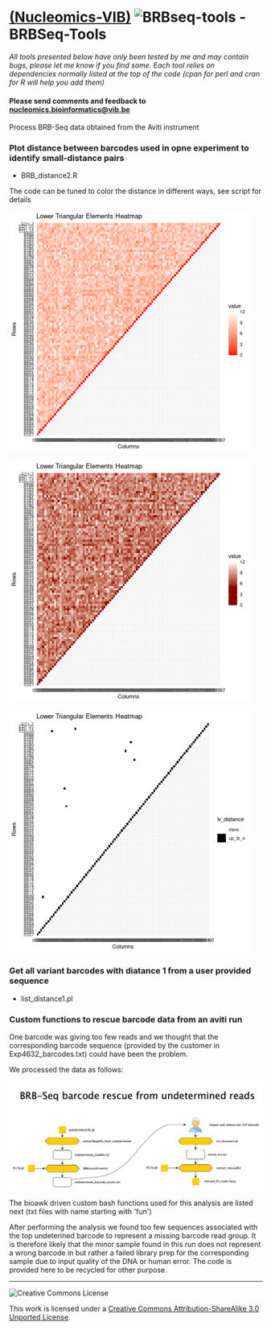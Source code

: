 [(Nucleomics-VIB)](https://github.com/Nucleomics-VIB)
![BRBseq-tools](ngstools.png) - BRBSeq-Tools
==========

*All tools presented below have only been tested by me and may contain bugs, please let me know if you find some. Each tool relies on dependencies normally listed at the top of the code (cpan for perl and cran for R will help you add them)*

<h4>Please send comments and feedback to <a href="mailto:nucleomics.bioinformatics@vib.be">nucleomics.bioinformatics@vib.be</a></h4>

Process BRB-Seq data obtained from the Aviti instrument

### Plot distance between barcodes used in opne experiment to identify small-distance pairs

* BRB_distance2.R

The code can be tuned to color the distance in different ways, see script for details

![distance_gradient_plot](pictures/distance_gradient_plot.png)

![distance_gradient_plot_mid5](pictures/distance_gradient_plot_mid5.png)

![distance_gradient_plot_auto](pictures/distance_gradient_plot_auto.png)

### Get all variant barcodes with diatance 1 from a user provided sequence

* list_distance1.pl

### Custom functions to rescue barcode data from an aviti run

One barcode was giving too few reads and we thought that the corresponding barcode sequence (provided by the customer in Exp4632_barcodes.txt) could have been the problem.

We processed the data as follows:

![BRBSeq_rescue](pictures/BRBSeq_rescue.png)

The bioawk driven custom bash functions used for this analysis are listed next (txt files with name starting with 'fun')

After performing the analysis we found too few sequences associated with the top undeterined barcode to represent a missing barcode read group. It is therefore likely that the minor sample found in this run does not represent a wrong barcode in but rather a failed library prep for the corresponding sample due to input quality of the DNA or human error.
The code is provided here to be recycled for other purpose.

<hr>

![Creative Commons License](http://i.creativecommons.org/l/by-sa/3.0/88x31.png?raw=true)

This work is licensed under a [Creative Commons Attribution-ShareAlike 3.0 Unported License](http://creativecommons.org/licenses/by-sa/3.0/).

